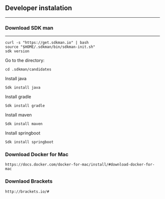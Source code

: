 ## Developer instalation
--------

### Download SDK man
-----

    curl -s "https://get.sdkman.io" | bash
    source "$HOME/.sdkman/bin/sdkman-init.sh"
    sdk version

Go to the directory:

    cd .sdkman/candidates

Install java

    Sdk install java

Install gradle

    Sdk install gradle

Install maven
    
    Sdk install maven

Install springboot

    Sdk install springboot



### Download Docker for Mac
    
    https://docs.docker.com/docker-for-mac/install/#download-docker-for-mac


### Downlaod Brackets

    http://brackets.io/#
